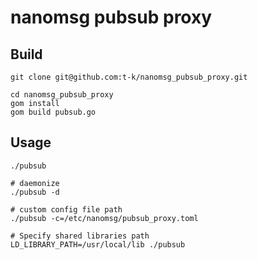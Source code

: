 nanomsg pubsub proxy
====

## Build

```
git clone git@github.com:t-k/nanomsg_pubsub_proxy.git

cd nanomsg_pubsub_proxy
gom install
gom build pubsub.go
```

## Usage

```
./pubsub

# daemonize
./pubsub -d

# custom config file path
./pubsub -c=/etc/nanomsg/pubsub_proxy.toml

# Specify shared libraries path
LD_LIBRARY_PATH=/usr/local/lib ./pubsub
```